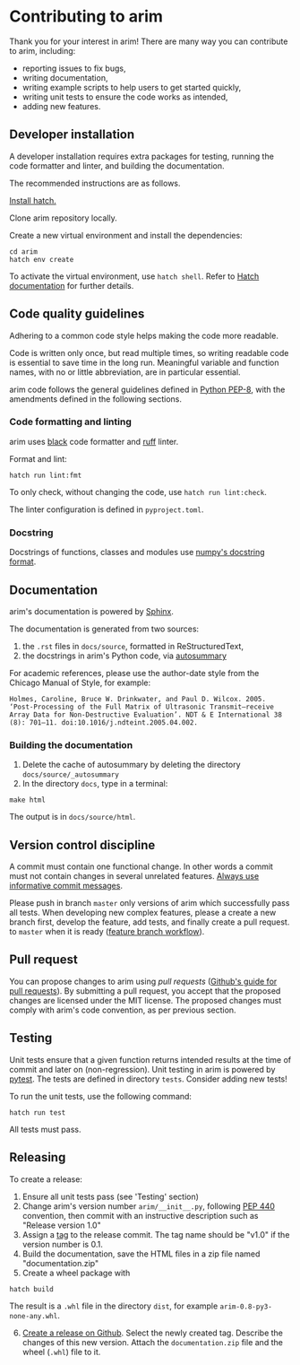 # Contributing to arim

Thank you for your interest in arim!
There are many way you can contribute to arim, including:

- reporting issues to fix bugs,
- writing documentation,
- writing example scripts to help users to get started quickly,
- writing unit tests to ensure the code works as intended,
- adding new features.

## Developer installation

A developer installation requires extra packages for testing, running the code formatter and linter, and building the documentation.

The recommended instructions are as follows.

[Install hatch.](https://hatch.pypa.io/latest/install/)

Clone arim repository locally.

Create a new virtual environment and install the dependencies:

```
cd arim
hatch env create
```

To activate the virtual environment, use `hatch shell`. Refer to [Hatch documentation](https://hatch.pypa.io/latest/intro/) for further details.


## Code quality guidelines

Adhering to a common code style helps making the code more readable.

Code is written only once, but read multiple times, so writing readable code is essential to save time in the long run.
Meaningful variable and function names, with no or little abbreviation, are in particular essential.

arim code follows the general guidelines defined in [Python PEP-8](https://www.python.org/dev/peps/pep-0008/), with the amendments defined in the following sections.

### Code formatting and linting

arim uses [black](https://black.readthedocs.io/en/stable/) code formatter and [ruff](https://docs.astral.sh/ruff/) linter.

Format and lint:
```
hatch run lint:fmt
```
To only check, without changing the code, use `hatch run lint:check`.

The linter configuration is defined in `pyproject.toml`.


### Docstring

Docstrings of functions, classes and modules use [numpy's docstring format](https://numpydoc.readthedocs.io/en/latest/format.html).

## Documentation

arim's documentation is powered by [Sphinx](http://sphinx-doc.org/).

The documentation is generated from two sources:

1. the ``.rst`` files in ``docs/source``, formatted in ReStructuredText,
2. the docstrings in arim's Python code, via [autosummary](https://www.sphinx-doc.org/en/master/usage/extensions/autosummary.html)

For academic references, please use the author-date style from the Chicago Manual of Style, for example:

    Holmes, Caroline, Bruce W. Drinkwater, and Paul D. Wilcox. 2005. ‘Post-Processing of the Full Matrix of Ultrasonic Transmit–receive Array Data for Non-Destructive Evaluation’. NDT & E International 38 (8): 701–11. doi:10.1016/j.ndteint.2005.04.002.

### Building the documentation

1. Delete the cache of autosummary by deleting the directory ``docs/source/_autosummary``
2. In the directory ``docs``, type in a terminal:
```
make html
```

The output is in ``docs/source/html``.

## Version control discipline

A commit must contain one functional change. In other words a commit must not contain changes in several unrelated features.
[Always use informative commit messages](https://wiki.openstack.org/wiki/GitCommitMessages).

Please push in branch ``master`` only versions of arim which successfully pass all tests. When developing new complex features, please a create a new branch first, develop the feature, add tests, and finally create a pull request. to ``master`` when it is ready ([feature branch workflow](https://www.atlassian.com/git/tutorials/comparing-workflows/feature-branch-workflow)).

## Pull request

You can propose changes to arim using *pull requests* ([Github's guide for pull requests](https://help.github.com/en/github/collaborating-with-issues-and-pull-requests/proposing-changes-to-your-work-with-pull-requests)).
By submitting a pull request, you accept that the proposed changes are licensed under the MIT license.
The proposed changes must comply with arim's code convention, as per previous section.

## Testing

Unit tests ensure that a given function returns intended results at the time of commit and later on (non-regression).
Unit testing in arim is powered by [pytest](https://docs.pytest.org).
The tests are defined in directory ``tests``. Consider adding new tests!

To run the unit tests, use the following command:

```
hatch run test
```
All tests must pass.

## Releasing

To create a release:

1. Ensure all unit tests pass (see 'Testing' section)
2. Change arim's version number ``arim/__init__.py``, following [PEP 440](https://www.python.org/dev/peps/pep-0440/) convention, then commit with an instructive description such as "Release version 1.0"
3. Assign a [tag](https://git-scm.com/book/en/v2/Git-Basics-Tagging) to the release commit. The tag name should be "v1.0" if the version number is 0.1.
4. Build the documentation, save the HTML files in a zip file named "documentation.zip"
5. Create a wheel package with 

```
hatch build
```

The result is a `.whl` file in the directory ``dist``, for example ``arim-0.8-py3-none-any.whl``.

6. [Create a release on Github](https://help.github.com/en/github/administering-a-repository/managing-releases-in-a-repository). Select the newly created tag. Describe the changes of this new version. Attach the ``documentation.zip`` file and the wheel (`.whl`) file to it.
